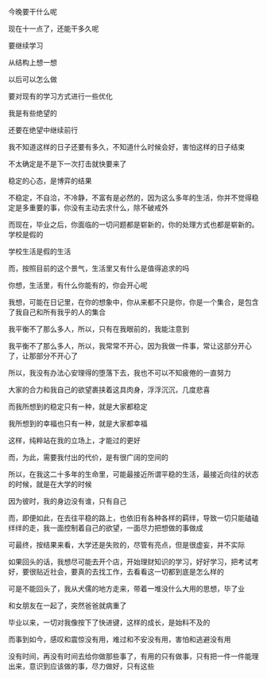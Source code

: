 今晚要干什么呢

现在十一点了，还能干多久呢

要继续学习



从结构上想一想



以后可以怎么做



要对现有的学习方式进行一些优化



我是有些绝望的



还要在绝望中继续前行

我不知道这样的日子还要有多久，不知道什么时候会好，害怕这样的日子结束

不太确定是不是下一次打击就快要来了



稳定的心态，是博弈的结果

不稳定，不自洽，不冷静，不富有是必然的，因为这么多年的生活，你并不觉得稳定是多重要的事，你没有主动去求什么，除不破戒外

而现在，毕业之后，你面临的一切问题都是崭新的，你的处理方式也都是崭新的。学校是假的

学校生活是假的生活



而，按照目前的这个景气，生活里又有什么是值得追求的吗

你想，生活里，有什么你能有的，你会开心呢

我想，可能在日记里，在你的想象中，你从来都不只是你，你是一个集合，是包含了我自己和所有我乎的人的集合

我平衡不了那么多人，所以，只有在我眼前的，我能注意到

我平衡不了那么多人，所以，我常常不开心，因为我做一件事，常让这部分开心了，让那部分不开心了

所以，我没有办法心安理得的堕落下去，我也不可以不知疲倦的一直努力

大家的合力和我自己的欲望裹挟着这具肉身，浮浮沉沉，几度悲喜



而我所想到的稳定只有一种，就是大家都稳定

我所想到的幸福也只有一种，就是大家都幸福

这样，纯粹站在我的立场上，才能过的更好



而，为此，需要我付出的代价，是有很广阔的空间的



所以，在我这二十多年的生命里，可能最接近所谓平稳的生活，最接近向往的状态的时候，就是在大学的时候

因为彼时，我的身边没有谁，只有自己

而，即便如此，在去往平稳的路上，也依旧有各种各样的羁绊，导致一切只能磕磕绊绊的走，我一面控制着自己的欲望，一面尽力把想做的事做成

可最终，按结果来看，大学还是失败的，尽管有亮点，但是很虚妄，并不实际

如果回头的话，我想尽可能去开个店，开始理财知识的学习，好好学习，把考试考好，要很贴近社会，要真的去找工作，去看看这一切都到底是怎么样的

可是不能回头了，我从犬儒的地方走来，带着一堆没什么大用的思想，毕了业

和女朋友在一起了，突然爸爸就病重了



毕业以来，一切对我像按下了快进键，这样的成长，是始料不及的

而事到如今，感叹和震惊没有用，难过和不安没有用，害怕和逃避没有用

没有时间，再没有时间去给你做那些事了，有用的只有做事，只有把一件一件能理出来，意识到应该做的事，尽力做好，只有这些





































